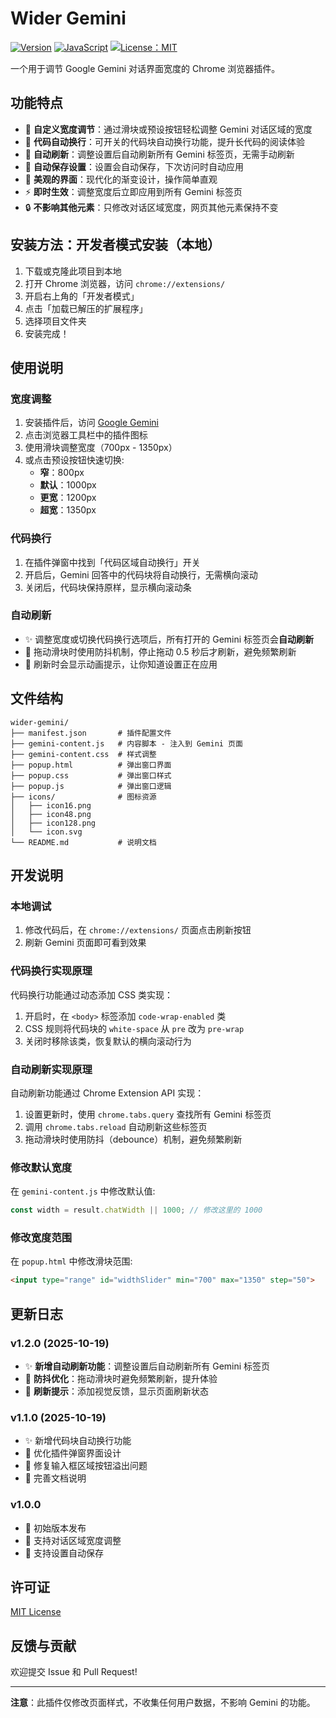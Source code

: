 # Wider Gemini

[![Version](https://img.shields.io/badge/version-1.2.0-blue.svg)](#)
[![JavaScript](https://img.shields.io/badge/logo-javascript-blue?logo=javascript)](#)
[![License：MIT](https://img.shields.io/badge/License-MIT-yellow.svg)](https://opensource.org/licenses/MIT)

一个用于调节 Google Gemini 对话界面宽度的 Chrome 浏览器插件。

## 功能特点

- 🎯 **自定义宽度调节**：通过滑块或预设按钮轻松调整 Gemini 对话区域的宽度
- 📝 **代码自动换行**：可开关的代码块自动换行功能，提升长代码的阅读体验
- 🔄 **自动刷新**：调整设置后自动刷新所有 Gemini 标签页，无需手动刷新
- 💾 **自动保存设置**：设置会自动保存，下次访问时自动应用
- 🎨 **美观的界面**：现代化的渐变设计，操作简单直观
- ⚡ **即时生效**：调整宽度后立即应用到所有 Gemini 标签页
- 🔒 **不影响其他元素**：只修改对话区域宽度，网页其他元素保持不变

## 安装方法：开发者模式安装（本地）

1. 下载或克隆此项目到本地
2. 打开 Chrome 浏览器，访问 `chrome://extensions/`
3. 开启右上角的「开发者模式」
4. 点击「加载已解压的扩展程序」
5. 选择项目文件夹
6. 安装完成！

## 使用说明

### 宽度调整

1. 安装插件后，访问 [Google Gemini](https://gemini.google.com/)
2. 点击浏览器工具栏中的插件图标
3. 使用滑块调整宽度（700px - 1350px）
4. 或点击预设按钮快速切换:
   - **窄**：800px
   - **默认**：1000px
   - **更宽**：1200px
   - **超宽**：1350px

### 代码换行

1. 在插件弹窗中找到「代码区域自动换行」开关
2. 开启后，Gemini 回答中的代码块将自动换行，无需横向滚动
3. 关闭后，代码块保持原样，显示横向滚动条

### 自动刷新

- ✨ 调整宽度或切换代码换行选项后，所有打开的 Gemini 标签页会**自动刷新**
- 🎯 拖动滑块时使用防抖机制，停止拖动 0.5 秒后才刷新，避免频繁刷新
- 💫 刷新时会显示动画提示，让你知道设置正在应用

## 文件结构

```
wider-gemini/
├── manifest.json       # 插件配置文件
├── gemini-content.js   # 内容脚本 - 注入到 Gemini 页面
├── gemini-content.css  # 样式调整
├── popup.html          # 弹出窗口界面
├── popup.css           # 弹出窗口样式
├── popup.js            # 弹出窗口逻辑
├── icons/              # 图标资源
│   ├── icon16.png
│   ├── icon48.png
│   ├── icon128.png
│   └── icon.svg
└── README.md           # 说明文档
```

## 开发说明

### 本地调试

1. 修改代码后，在 `chrome://extensions/` 页面点击刷新按钮
2. 刷新 Gemini 页面即可看到效果

### 代码换行实现原理

代码换行功能通过动态添加 CSS 类实现：

1. 开启时，在 `<body>` 标签添加 `code-wrap-enabled` 类
2. CSS 规则将代码块的 `white-space` 从 `pre` 改为 `pre-wrap`
3. 关闭时移除该类，恢复默认的横向滚动行为

### 自动刷新实现原理

自动刷新功能通过 Chrome Extension API 实现：

1. 设置更新时，使用 `chrome.tabs.query` 查找所有 Gemini 标签页
2. 调用 `chrome.tabs.reload` 自动刷新这些标签页
3. 拖动滑块时使用防抖（debounce）机制，避免频繁刷新

### 修改默认宽度

在 `gemini-content.js` 中修改默认值:

```javascript
const width = result.chatWidth || 1000; // 修改这里的 1000
```

### 修改宽度范围

在 `popup.html` 中修改滑块范围:

```html
<input type="range" id="widthSlider" min="700" max="1350" step="50">
```

## 更新日志

### v1.2.0 (2025-10-19)
- ✨ **新增自动刷新功能**：调整设置后自动刷新所有 Gemini 标签页
- 🎯 **防抖优化**：拖动滑块时避免频繁刷新，提升体验
- 💫 **刷新提示**：添加视觉反馈，显示页面刷新状态

### v1.1.0 (2025-10-19)
- ✨ 新增代码块自动换行功能
- 🎨 优化插件弹窗界面设计
- 🐛 修复输入框区域按钮溢出问题
- 📝 完善文档说明

### v1.0.0
- 🎉 初始版本发布
- 🎯 支持对话区域宽度调整
- 💾 支持设置自动保存

## 许可证

[MIT License](./LICENSE)

## 反馈与贡献

欢迎提交 Issue 和 Pull Request!

---

**注意**：此插件仅修改页面样式，不收集任何用户数据，不影响 Gemini 的功能。
